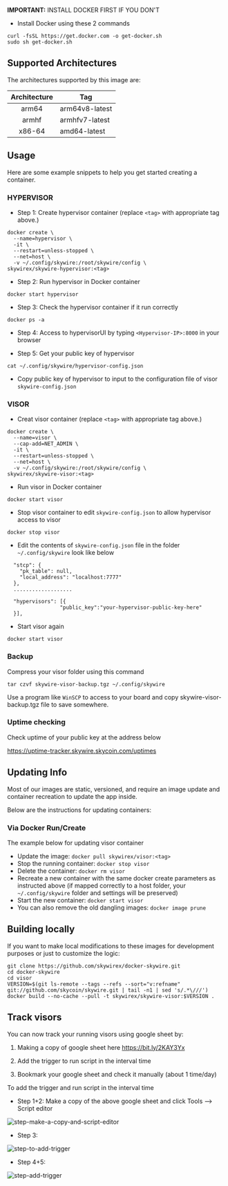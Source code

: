 **IMPORTANT:** INSTALL DOCKER FIRST IF YOU DON'T

- Install Docker using these 2 commands

```
curl -fsSL https://get.docker.com -o get-docker.sh
sudo sh get-docker.sh
```

## Supported Architectures

The architectures supported by this image are:

| Architecture | Tag            |
| :----------: | -------------- |
|    arm64     | arm64v8-latest |
|    armhf     | armhfv7-latest |
|    x86-64    | amd64-latest   |

## Usage

Here are some example snippets to help you get started creating a container.

### HYPERVISOR

- Step 1: Create hypervisor container (replace `<tag>` with appropriate tag above.)

```
docker create \
  --name=hypervisor \
  -it \
  --restart=unless-stopped \
  --net=host \
  -v ~/.config/skywire:/root/skywire/config \
skywirex/skywire-hypervisor:<tag>
```

- Step 2: Run hypervisor in Docker container

```
docker start hypervisor
```

- Step 3: Check the hypervisor container if it run correctly

```
docker ps -a
```

- Step 4: Access to hypervisorUI by typing `<Hypervisor-IP>:8000` in your browser

- Step 5: Get your public key of hypervisor

```
cat ~/.config/skywire/hypervisor-config.json
```

- Copy public key of hypervisor to input to the configuration file of visor `skywire-config.json`

### VISOR

- Creat visor container (replace `<tag>` with appropriate tag above.)

```
docker create \
  --name=visor \
  --cap-add=NET_ADMIN \
  -it \
  --restart=unless-stopped \
  --net=host \
  -v ~/.config/skywire:/root/skywire/config \
skywirex/skywire-visor:<tag>
```

- Run visor in Docker container

```
docker start visor
```

- Stop visor container to edit `skywire-config.json` to allow hypervisor access to visor 

```
docker stop visor
```

- Edit the contents of `skywire-config.json` file in the folder `~/.config/skywire` look like below

```
  "stcp": {
    "pk_table": null,
    "local_address": "localhost:7777"
  },
  ...................
  
  "hypervisors": [{
                 "public_key":"your-hypervisor-public-key-here"
  }],
```

- Start visor again

```
docker start visor
```

### Backup

Compress your visor folder using this command

```
tar czvf skywire-visor-backup.tgz ~/.config/skywire
```

Use a program like `WinSCP` to access to your board and copy skywire-visor-backup.tgz file to save somewhere.

### Uptime checking

Check uptime of your public key at the address below

https://uptime-tracker.skywire.skycoin.com/uptimes

## Updating Info

Most of our images are static, versioned, and require an image update and container recreation to update the app inside. 

Below are the instructions for updating containers:

### Via Docker Run/Create

The example below for updating visor container

* Update the image: `docker pull skywirex/visor:<tag>`
* Stop the running container: `docker stop visor`
* Delete the container: `docker rm visor`
* Recreate a new container with the same docker create parameters as instructed above (if mapped correctly to a host folder, your `~/.config/skywire` folder and settings will be preserved)
* Start the new container: `docker start visor`
* You can also remove the old dangling images: `docker image prune`

## Building locally

If you want to make local modifications to these images for development purposes or just to customize the logic:

```
git clone https://github.com/skywirex/docker-skywire.git
cd docker-skywire
cd visor
VERSION=$(git ls-remote --tags --refs --sort="v:refname" git://github.com/skycoin/skywire.git | tail -n1 | sed 's/.*\///')
docker build --no-cache --pull -t skywirex/skywire-visor:$VERSION .
```

## Track visors

You can now track your running visors using google sheet by:

1. Making a copy of google sheet here https://bit.ly/2KAY3Yx

2. Add the trigger to run script in the interval time

3. Bookmark your google sheet and check it manually (about 1 time/day)

To add the trigger and run script in the interval time

+ Step 1+2: Make a copy of the above google sheet and click Tools --> Script editor

![step-make-a-copy-and-script-editor](https://user-images.githubusercontent.com/9553811/80311102-dfda5d80-8807-11ea-9b8a-3de91cc13977.png)

+ Step 3: 

![step-to-add-trigger](https://user-images.githubusercontent.com/9553811/80311106-e4067b00-8807-11ea-975f-413cff273d49.png)

+ Step 4+5: 

![step-add-trigger](https://user-images.githubusercontent.com/9553811/80311110-e8329880-8807-11ea-95f4-3b67fcc4e3b4.png)